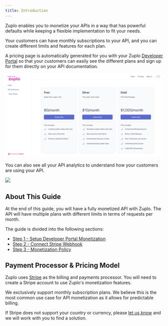 ```yaml
---
title: Introduction
---
```


Zuplo enables you to monetize your APIs in a way that has powerful defaults
while keeping a flexible implementation to fit your needs.

Your customers can have monthly subscriptions to your API, and you can create
different limits and features for each plan.

A pricing page is automatically generated for you with your Zuplo
[Developer Portal](/docs/articles/developer-portal.md) so that your customers
can easily see the different plans and sign up for them directly on your API
documentation.

![Pricing Table](../../public/media/monetization-dev-portal-setup/image.png)

You can also see all your API analytics to understand how your customers are
using your API.

![](https://cdn.zuplo.com/assets/353fb3d5-f019-443b-92d6-a4127814b1f0.png)

## About This Guide

At the end of this guide, you will have a fully monetized API with Zuplo. The
API will have multiple plans with different limits in terms of requests per
month.

The guide is divided into the following sections:

- [Step 1 - Setup Developer Portal Monetization](/docs/articles/monetization-dev-portal-setup.md)
- [Step 2 - Connect Stripe Webhook](/docs/articles/monetization-webhook-setup.md)
- [Step 3 - Monetization Policy](/docs/articles/monetization-policy-setup.md)

## Payment Processor & Pricing Model

Zuplo uses [Stripe](https://stripe.com) as the billing and payments processor.
You will need to create a Stripe account to use Zuplo's monetization features.

We exclusively support monthly subscription plans. We believe this is the most
common use case for API monetization as it allows for predictable billing.

<Callout type="caution" title="Countries and currencies support" >If Stripe does
not support your country or currency, please
[let us know](https://discord.zuplo.com) and we will work with you to find a
solution. </Callout>
